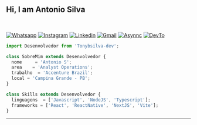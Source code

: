 
## Hi, I am Antonio Silva
<br />

[![Whatsapp](https://img.shields.io/badge/WhatsApp-25D366?style=for-the-badge&logo=whatsapp&logoColor=white)](https://api.whatsapp.com/send?phone=5583987308551)
[![Instagram](https://img.shields.io/badge/Instagram-E4405F?style=for-the-badge&logo=instagram&logoColor=white)](http://instagram.com/tonybsilva/)
[![Linkedin](https://img.shields.io/badge/LinkedIn-0077B5?style=for-the-badge&logo=linkedin&logoColor=white)](http://linkedin.com/in/tony-silva/)
[![Gmail](https://img.shields.io/badge/Gmail-D14836?style=for-the-badge&logo=gmail&logoColor=white)](mailto:tonybsilvadev@gmail.com?subject=Hello%20again)
[![Asynnc](https://img.shields.io/badge/ASYNNC-FF9000?style=for-the-badge&logo=About.me&logoColor=white)](https://github.com/Asynnc)
[![DevTo](https://img.shields.io/badge/dev.to-0A0A0A?style=for-the-badge&logo=devdotto&logoColor=white)](https://dev.to/tonybsilvadev)


```js
import Desenvolvedor from 'Tonybsilva-dev';

class SobreMim extends Desenvolvedor {
  nome     = 'Antonio S';
  area    = 'Analyst Operations';
  trabalho  = 'Accenture Brazil';
  local = 'Campina Grande - PB';
}

class Skills extends Desenvolvedor {
  linguagens  = ['Javascript', 'NodeJS', 'Typescript'];
  frameworks = ['React', 'ReactNative', 'NextJS', 'Vite'];
}
```
</p>
<hr>
